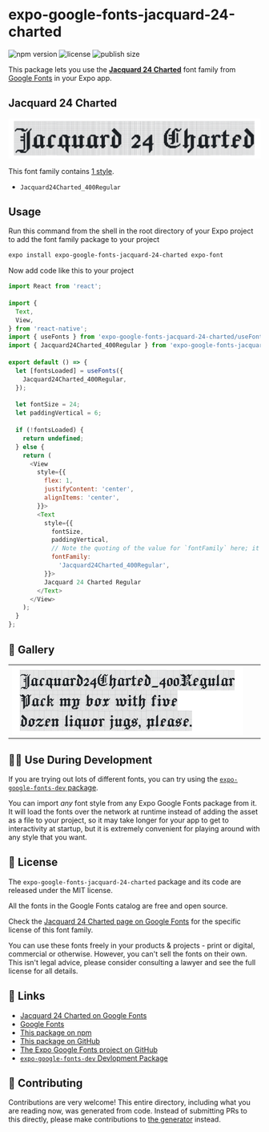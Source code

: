 # expo-google-fonts-jacquard-24-charted

![npm version](https://flat.badgen.net/npm/v/expo-google-fonts-jacquard-24-charted)
![license](https://flat.badgen.net/github/license/expo/google-fonts)
![publish size](https://flat.badgen.net/packagephobia/install/expo-google-fonts-jacquard-24-charted)

This package lets you use the [**Jacquard 24 Charted**](https://fonts.google.com/specimen/Jacquard+24+Charted) font family from [Google Fonts](https://fonts.google.com/) in your Expo app.

## Jacquard 24 Charted

![Jacquard 24 Charted](./font-family.png)

This font family contains [1 style](#-gallery).

- `Jacquard24Charted_400Regular`

## Usage

Run this command from the shell in the root directory of your Expo project to add the font family package to your project
```sh
expo install expo-google-fonts-jacquard-24-charted expo-font
```

Now add code like this to your project
```js
import React from 'react';

import {
  Text,
  View,
} from 'react-native';
import { useFonts } from 'expo-google-fonts-jacquard-24-charted/useFonts';
import { Jacquard24Charted_400Regular } from 'expo-google-fonts-jacquard-24-charted/400Regular';

export default () => {
  let [fontsLoaded] = useFonts({
    Jacquard24Charted_400Regular,
  });

  let fontSize = 24;
  let paddingVertical = 6;

  if (!fontsLoaded) {
    return undefined;
  } else {
    return (
      <View
        style={{
          flex: 1,
          justifyContent: 'center',
          alignItems: 'center',
        }}>
        <Text
          style={{
            fontSize,
            paddingVertical,
            // Note the quoting of the value for `fontFamily` here; it expects a string!
            fontFamily:
              'Jacquard24Charted_400Regular',
          }}>
          Jacquard 24 Charted Regular
        </Text>
      </View>
    );
  }
};

```

## 🔡 Gallery


||||
|-|-|-|
|![Jacquard24Charted_400Regular](.//400Regular/Jacquard24Charted_400Regular.ttf.png)||||


## 👩‍💻 Use During Development

If you are trying out lots of different fonts, you can try using the [`expo-google-fonts-dev` package](https://github.com/freeboub/google-fonts/tree/master/font-packages/dev#readme).

You can import *any* font style from any Expo Google Fonts package from it. It will load the fonts
over the network at runtime instead of adding the asset as a file to your project, so it may take longer
for your app to get to interactivity at startup, but it is extremely convenient
for playing around with any style that you want.

## 📖 License

The `expo-google-fonts-jacquard-24-charted` package and its code are released under the MIT license.

All the fonts in the Google Fonts catalog are free and open source.

Check the [Jacquard 24 Charted page on Google Fonts](https://fonts.google.com/specimen/Jacquard+24+Charted) for the specific license of this font family.

You can use these fonts freely in your products & projects - print or digital, commercial or otherwise. However, you can't sell the fonts on their own. This isn't legal advice, please consider consulting a lawyer and see the full license for all details.

## 🔗 Links

- [Jacquard 24 Charted on Google Fonts](https://fonts.google.com/specimen/Jacquard+24+Charted)
- [Google Fonts](https://fonts.google.com/)
- [This package on npm](https://www.npmjs.com/package/expo-google-fonts-jacquard-24-charted)
- [This package on GitHub](https://github.com/freeboub/google-fonts/tree/master/font-packages/jacquard-24-charted)
- [The Expo Google Fonts project on GitHub](https://github.com/freeboub/google-fonts)
- [`expo-google-fonts-dev` Devlopment Package](https://github.com/freeboub/google-fonts/tree/master/font-packages/dev)

## 🤝 Contributing

Contributions are very welcome! This entire directory, including what you are reading now, was generated from code. Instead of submitting PRs to this directly, please make contributions to [the generator](https://github.com/freeboub/google-fonts/tree/master/packages/generator) instead.
